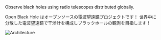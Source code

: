 Observe black holes using radio telescopes distributed globally.

Open Black Hole はオープンソースの電波望遠鏡プロジェクトです！
世界中に分散した電波望遠鏡で干渉計を構成しブラックホールの観測を目指します！

![Architecture](https://github.com/user-attachments/assets/2b647485-5267-4bfc-ba0f-262a8b52e2a2)
